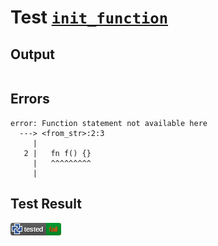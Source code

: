 # Test [`init_function`](/doc/tests/statement_usage.md#L348)

## Output

```,plain
```

## Errors

```,plain
error: Function statement not available here
  ---> <from_str>:2:3
     |
   2 |   fn f() {}
     |   ^^^^^^^^^
     |
```

## Test Result

![FAILED AS EXPECTED](/doc/tests/.test/init_function.png)

